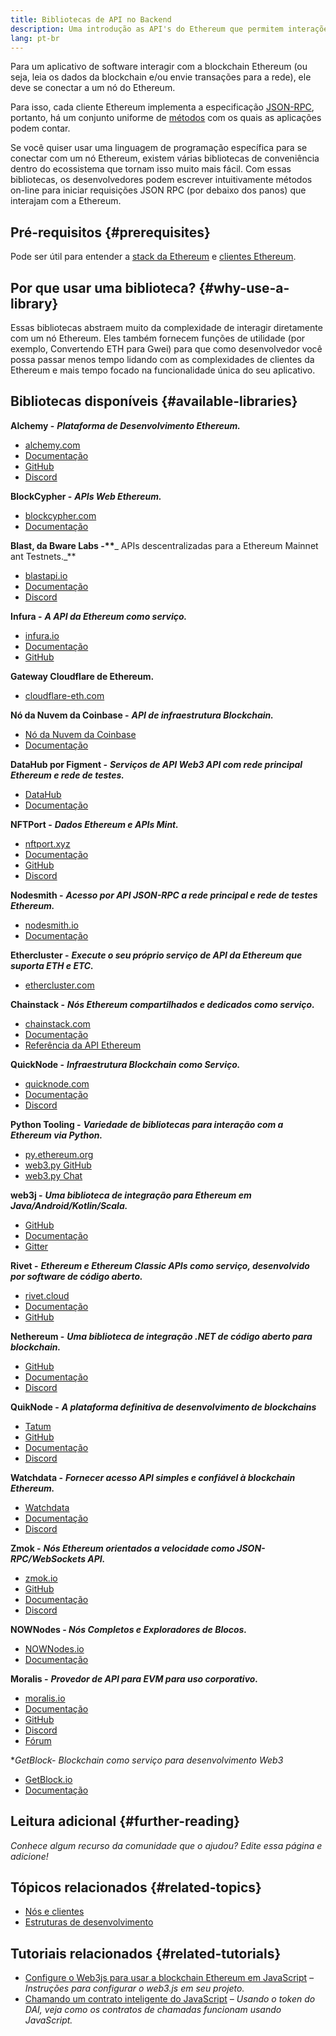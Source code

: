 ```yaml
---
title: Bibliotecas de API no Backend
description: Uma introdução as API's do Ethereum que permitem interações de seu App com a Blockchain.
lang: pt-br
---
```


Para um aplicativo de software interagir com a blockchain Ethereum (ou seja, leia os dados da blockchain e/ou envie transações para a rede), ele deve se conectar a um nó do Ethereum.

Para isso, cada cliente Ethereum implementa a especificação [JSON-RPC](/developers/docs/apis/json-rpc/), portanto, há um conjunto uniforme de [métodos](/developers/docs/apis/json-rpc/#json-rpc-methods) com os quais as aplicações podem contar.

Se você quiser usar uma linguagem de programação específica para se conectar com um nó Ethereum, existem várias bibliotecas de conveniência dentro do ecossistema que tornam isso muito mais fácil. Com essas bibliotecas, os desenvolvedores podem escrever intuitivamente métodos on-line para iniciar requisições JSON RPC (por debaixo dos panos) que interajam com a Ethereum.

## Pré-requisitos {#prerequisites}

Pode ser útil para entender a [stack da Ethereum](/developers/docs/ethereum-stack/) e [clientes Ethereum](/developers/docs/nodes-and-clients/).

## Por que usar uma biblioteca? {#why-use-a-library}

Essas bibliotecas abstraem muito da complexidade de interagir diretamente com um nó Ethereum. Eles também fornecem funções de utilidade (por exemplo, Convertendo ETH para Gwei) para que como desenvolvedor você possa passar menos tempo lidando com as complexidades de clientes da Ethereum e mais tempo focado na funcionalidade única do seu aplicativo.

## Bibliotecas disponíveis {#available-libraries}

**Alchemy -** **_Plataforma de Desenvolvimento Ethereum._**

- [alchemy.com](https://www.alchemy.com/)
- [Documentação](https://docs.alchemyapi.io/)
- [GitHub](https://github.com/alchemyplatform)
- [Discord](https://discord.com/invite/A39JVCM)

**BlockCypher -** **_APIs Web Ethereum._**

- [blockcypher.com](https://www.blockcypher.com/)
- [Documentação](https://www.blockcypher.com/dev/ethereum/)

**Blast, da Bware Labs -\*\***_ APIs descentralizadas para a Ethereum Mainnet ant Testnets._\*\*

- [blastapi.io](https://blastapi.io/)
- [Documentação](https://docs.blastapi.io)
- [Discord](https://discord.com/invite/VPkWESgtvV)

**Infura -** **_A API da Ethereum como serviço._**

- [infura.io](https://infura.io)
- [Documentação](https://infura.io/docs)
- [GitHub](https://github.com/INFURA)

**Gateway Cloudflare de Ethereum.**

- [cloudflare-eth.com](https://cloudflare-eth.com)

**Nó da Nuvem da Coinbase -** **_API de infraestrutura Blockchain._**

- [Nó da Nuvem da Coinbase](https://www.coinbase.com/cloud/products/node)
- [Documentação](https://docs.cloud.coinbase.com/node/reference/welcome-to-node)

**DataHub por Figment -** **_Serviços de API Web3 API com rede principal Ethereum e rede de testes._**

- [DataHub](https://www.figment.io/datahub)
- [Documentação](https://figment-docs.gitbook.io/learn-docs/introduction/what-is-datahub)

**NFTPort -** **_Dados Ethereum e APIs Mint._**

- [nftport.xyz](https://www.nftport.xyz/)
- [Documentação](https://docs.nftport.xyz/)
- [GitHub](https://github.com/nftport/)
- [Discord](https://discord.com/invite/K8nNrEgqhE)

**Nodesmith -** **_Acesso por API JSON-RPC a rede principal e rede de testes Ethereum._**

- [nodesmith.io](https://nodesmith.io/network/ethereum/)
- [Documentação](https://nodesmith.io/docs/#/ethereum/apiRef)

**Ethercluster -** **_Execute o seu próprio serviço de API da Ethereum que suporta ETH e ETC._**

- [ethercluster.com](https://etccooperative.github.io/ethercluster-website/)

**Chainstack -** **_Nós Ethereum compartilhados e dedicados como serviço._**

- [chainstack.com](https://chainstack.com)
- [Documentação](https://docs.chainstack.com)
- [Referência da API Ethereum](https://docs.chainstack.com/api/ethereum/ethereum-api-reference)

**QuickNode -** **_Infraestrutura Blockchain como Serviço._**

- [quicknode.com](https://quicknode.com)
- [Documentação](https://www.quicknode.com/docs)
- [Discord](https://discord.gg/NaR7TtpvJq)

**Python Tooling -** **_Variedade de bibliotecas para interação com a Ethereum via Python._**

- [py.ethereum.org](http://python.ethereum.org/)
- [web3.py GitHub](https://github.com/ethereum/web3.py)
- [web3.py Chat](https://gitter.im/ethereum/web3.py)

**web3j -** **_Uma biblioteca de integração para Ethereum em Java/Android/Kotlin/Scala._**

- [GitHub](https://github.com/web3j/web3j)
- [Documentação](https://docs.web3j.io/)
- [Gitter](https://gitter.im/web3j/web3j)

**Rivet -** **_Ethereum e Ethereum Classic APIs como serviço, desenvolvido por software de código aberto._**

- [rivet.cloud](https://rivet.cloud)
- [Documentação](https://rivet.cloud/docs/)
- [GitHub](https://github.com/openrelayxyz/ethercattle-deployment)

**Nethereum -** **_Uma biblioteca de integração .NET de código aberto para blockchain._**

- [GitHub](https://github.com/Nethereum/Nethereum)
- [Documentação](http://docs.nethereum.com/en/latest/)
- [Discord](https://discord.com/invite/jQPrR58FxX)

**QuikNode -** **_A plataforma definitiva de desenvolvimento de blockchains_**

- [Tatum](https://tatum.io/)
- [GitHub](https://github.com/tatumio/)
- [Documentação](https://docs.tatum.io/)
- [Discord](https://discord.gg/EDmW3kjTC9)

**Watchdata -** **_Fornecer acesso API simples e confiável à blockchain Ethereum._**

- [Watchdata](https://watchdata.io/)
- [Documentação](https://docs.watchdata.io/)
- [Discord](https://discord.com/invite/TZRJbZ6bdn)

**Zmok -** **_Nós Ethereum orientados a velocidade como JSON-RPC/WebSockets API._**

- [zmok.io](https://zmok.io/)
- [GitHub](https://github.com/zmok-io)
- [Documentação](https://docs.zmok.io/)
- [Discord](https://discord.gg/fAHeh3ka6s)

**NOWNodes - _Nós Completos e Exploradores de Blocos._**

- [NOWNodes.io](https://nownodes.io/)
- [Documentação](https://documenter.getpostman.com/view/13630829/TVmFkLwy#intro)

**Moralis -** **_Provedor de API para EVM para uso corporativo._**

- [moralis.io](http://moralis.io)
- [Documentação](https://docs.moralis.io/)
- [GitHub](https://github.com/MoralisWeb3)
- [Discord](https://discord.com/invite/KYswaxwEtg)
- [Fórum](https://forum.moralis.io/)

\*_GetBlock- Blockchain como serviço para desenvolvimento Web3_

- [GetBlock.io](https://getblock.io/)
- [Documentação](https://getblock.io/docs/)

## Leitura adicional {#further-reading}

_Conhece algum recurso da comunidade que o ajudou? Edite essa página e adicione!_

## Tópicos relacionados {#related-topics}

- [Nós e clientes](/developers/docs/nodes-and-clients/)
- [Estruturas de desenvolvimento](/developers/docs/frameworks/)

## Tutoriais relacionados {#related-tutorials}

- [Configure o Web3js para usar a blockchain Ethereum em JavaScript](/developers/tutorials/set-up-web3js-to-use-ethereum-in-javascript/) _– Instruções para configurar o web3.js em seu projeto._
- [Chamando um contrato inteligente do JavaScript](/developers/tutorials/calling-a-smart-contract-from-javascript/) _– Usando o token do DAI, veja como os contratos de chamadas funcionam usando JavaScript._
